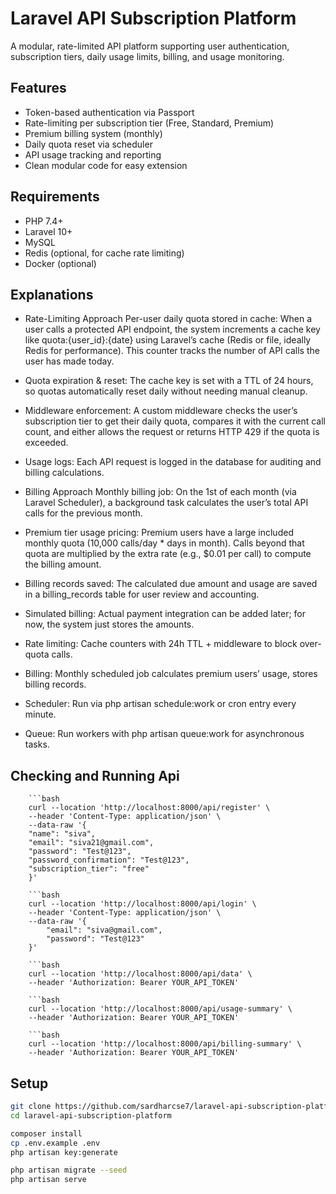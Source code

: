 # Laravel API Subscription Platform

A modular, rate-limited API platform supporting user authentication, subscription tiers, daily usage limits, billing, and usage monitoring.

## Features

-  Token-based authentication via Passport
-  Rate-limiting per subscription tier (Free, Standard, Premium)
-  Premium billing system (monthly)
-  Daily quota reset via scheduler
-  API usage tracking and reporting
-  Clean modular code for easy extension

## Requirements

- PHP 7.4+
- Laravel 10+
- MySQL
- Redis (optional, for cache rate limiting)
- Docker (optional)

## Explanations

-  Rate-Limiting Approach
   Per-user daily quota stored in cache:
        When a user calls a protected API endpoint, the system increments a cache key like quota:{user_id}:{date} using Laravel’s cache (Redis or file, ideally Redis for performance). This counter tracks the number of API calls the user has made today.

-  Quota expiration & reset:
        The cache key is set with a TTL of 24 hours, so quotas automatically reset daily without needing manual cleanup.

-  Middleware enforcement:
        A custom middleware checks the user’s subscription tier to get their daily quota, compares it with the current call count, and either allows the request or returns HTTP 429 if the quota is exceeded.

-  Usage logs:
        Each API request is logged in the database for auditing and billing calculations.

-  Billing Approach
   Monthly billing job:
        On the 1st of each month (via Laravel Scheduler), a background task calculates the user’s total API calls for the previous month.

-   Premium tier usage pricing:
       Premium users have a large included monthly quota (10,000 calls/day * days in month). Calls beyond that quota are multiplied by the extra rate (e.g., $0.01 per call) to compute the billing amount.

-   Billing records saved:
        The calculated due amount and usage are saved in a billing_records table for user review and accounting.

-    Simulated billing:
          Actual payment integration can be added later; for now, the system just stores the amounts.

-    Rate limiting: Cache counters with 24h TTL + middleware to block over-quota calls.

-    Billing: Monthly scheduled job calculates premium users’ usage, stores billing records.

-    Scheduler: Run via php artisan schedule:work or cron entry every minute.

-    Queue: Run workers with php artisan queue:work for asynchronous tasks.

## Checking and Running Api

        ```bash
        curl --location 'http://localhost:8000/api/register' \
        --header 'Content-Type: application/json' \
        --data-raw '{
        "name": "siva",
        "email": "siva21@gmail.com",
        "password": "Test@123",
        "password_confirmation": "Test@123",
        "subscription_tier": "free"
        }'

        ```bash
        curl --location 'http://localhost:8000/api/login' \
        --header 'Content-Type: application/json' \
        --data-raw '{
            "email": "siva@gmail.com",
            "password": "Test@123"
        }'

        ```bash
        curl --location 'http://localhost:8000/api/data' \
        --header 'Authorization: Bearer YOUR_API_TOKEN'

        ```bash
        curl --location 'http://localhost:8000/api/usage-summary' \
        --header 'Authorization: Bearer YOUR_API_TOKEN'

        ```bash
        curl --location 'http://localhost:8000/api/billing-summary' \
        --header 'Authorization: Bearer YOUR_API_TOKEN'



## Setup

```bash
git clone https://github.com/sardharcse7/laravel-api-subscription-platform.git
cd laravel-api-subscription-platform

composer install
cp .env.example .env
php artisan key:generate

php artisan migrate --seed
php artisan serve
